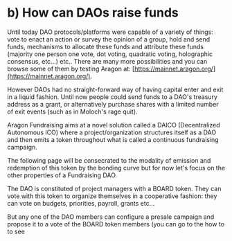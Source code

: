 # b\) How can DAOs raise funds

Until today DAO protocols/platforms were capable of a variety of things: vote to enact an action or survey the opinion of a group, hold and send funds, mechanisms to allocate these funds and attribute these funds \(majority one person one vote, dot voting, quadratic voting, holographic consensus,  etc...\) etc.. There are many more possibilities and you can browse some of them by testing Aragon at: [https://mainnet.aragon.org/](https://mainnet.aragon.org/).

However DAOs had no straight-forward way of having capital enter and exit in a liquid fashion. Until now people could send funds to a DAO's treasury address as a grant, or alternatively purchase shares with a limited number of exit events \(such as in Moloch's rage quit\).

Aragon Fundraising aims at a novel solution called a DAICO \(Decentralized Autonomous ICO\) where a project/organization structures itself as a DAO and then emits a token throughout what is called a continuous fundraising campaign. 

The following page will be consecrated to the modality of emission and redemption of this token by the bonding curve but for now let's focus on the other properties of a Fundraising DAO.

The DAO is constituted of project managers with a BOARD token. They can vote with this token to organize themselves in a cooperative fashion: they can vote on budgets, priorities, payroll, grants etc... 

But any one of the DAO members can configure a presale campaign and propose it to a vote of the BOARD token members \(you can go to the how to to see 

